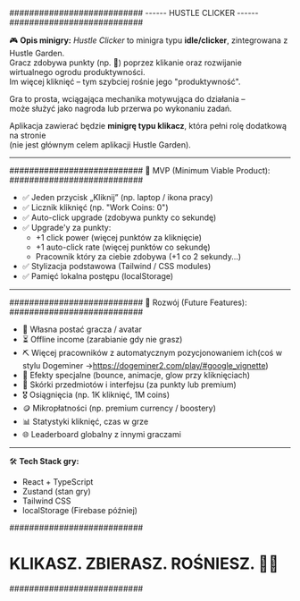 ###########################
------ HUSTLE CLICKER ------
###########################

🎮 **Opis minigry:**
*Hustle Clicker* to minigra typu **idle/clicker**, zintegrowana z Hustle Garden.  
Gracz zdobywa punkty (np. 🌱) poprzez klikanie oraz rozwijanie  
wirtualnego ogrodu produktywności.  
Im więcej kliknięć – tym szybciej rośnie jego "produktywność".

Gra to prosta, wciągająca mechanika motywująca do działania –  
może służyć jako nagroda lub przerwa po wykonaniu zadań.

Aplikacja zawierać będzie **minigrę typu klikacz**, która pełni rolę dodatkową na stronie  
(nie jest głównym celem aplikacji Hustle Garden).

---

###########################
🧩 MVP (Minimum Viable Product):
###########################

- ✅ Jeden przycisk „Kliknij” (np. laptop / ikona pracy)
- ✅ Licznik kliknięć (np. "Work Coins: 0")
- ✅ Auto-click upgrade (zdobywa punkty co sekundę)
- ✅ Upgrade'y za punkty:
  - +1 click power (więcej punktów za kliknięcie)
  - +1 auto-click rate (więcej punktów co sekundę)
  - Pracownik który za ciebie zdobywa (+1 co 2 sekundy...)
- ✅ Stylizacja podstawowa (Tailwind / CSS modules)
- ✅ Pamięć lokalna postępu (localStorage)
---

###########################
🔧 Rozwój (Future Features):
###########################

- 🌱 Własna postać gracza / avatar
- ⏳ Offline income (zarabianie gdy nie grasz)
- ⛏️ Więcej pracowników z automatycznym pozycjonowaniem ich(coś w stylu Dogeminer ->https://dogeminer2.com/play/#google_vignette)
- 🌟 Efekty specjalne (bounce, animacje, glow przy kliknięciach)
- 💼 Skórki przedmiotów i interfejsu (za punkty lub premium)
- 🎖 Osiągnięcia (np. 1K kliknięć, 1M coins)
- 🪙 Mikropłatności (np. premium currency / boostery)
- 📊 Statystyki kliknięć, czas w grze
- 🌐 Leaderboard globalny z innymi graczami

---

🛠 **Tech Stack gry:**
- React + TypeScript
- Zustand (stan gry)
- Tailwind CSS
- localStorage (Firebase później)

###########################
# KLIKASZ. ZBIERASZ. ROŚNIESZ. 💼🌿
###########################
